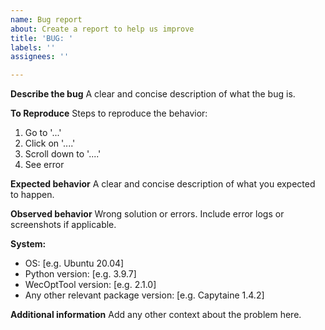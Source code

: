 ```yaml
---
name: Bug report
about: Create a report to help us improve
title: 'BUG: '
labels: ''
assignees: ''

---
```


**Describe the bug**
A clear and concise description of what the bug is.

**To Reproduce**
Steps to reproduce the behavior:
1. Go to '...'
2. Click on '....'
3. Scroll down to '....'
4. See error

**Expected behavior**
A clear and concise description of what you expected to happen.

**Observed behavior**
Wrong solution or errors. Include error logs or screenshots if applicable.

**System:**
 - OS: [e.g. Ubuntu 20.04]
 - Python version: [e.g. 3.9.7]
 - WecOptTool version: [e.g. 2.1.0]
 - Any other relevant package version: [e.g. Capytaine 1.4.2]

**Additional information**
Add any other context about the problem here.
